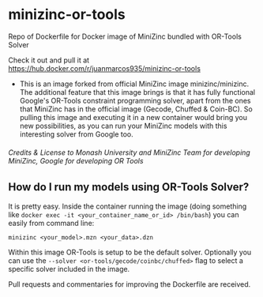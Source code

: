 # minizinc-or-tools
Repo of Dockerfile for Docker image of MiniZinc bundled with OR-Tools Solver

Check it out and pull it at https://hub.docker.com/r/juanmarcos935/minizinc-or-tools

* This is an image forked from official MiniZinc image minizinc/minizinc. The additional feature that this image brings is that it has fully functional Google's OR-Tools constraint programming solver, apart from the ones that MiniZinc has in the official image (Gecode, Chuffed & Coin-BC). So pulling this image and executing it in a new container would bring you new possibilities, as you can run your MiniZinc models with this interesting solver from Google too.

###### Credits & License to Monash University and MiniZinc Team for developing MiniZinc, Google for developing OR Tools

## How do I run my models using OR-Tools Solver?

It is pretty easy. Inside the container running the image (doing something like `docker exec -it <your_container_name_or_id> /bin/bash`) you can easily from command line:

`minizinc <your_model>.mzn <your_data>.dzn`

Within this image OR-Tools is setup to be the default solver. Optionally you can use the `--solver <or-tools/gecode/coinbc/chuffed>` flag to select a specific solver included in the image.

Pull requests and commentaries for improving the Dockerfile are received.
